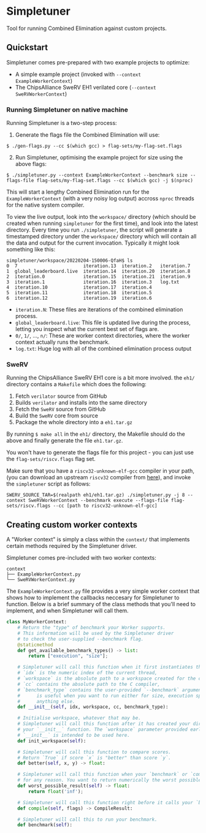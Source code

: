 # Simpletuner
Tool for running Combined Elimination against custom projects.

## Quickstart
Simpletuner comes pre-prepared with two example projects to optimize:

 - A simple example project (invoked with `--context ExampleWorkerContext`)
 - The ChipsAlliance SweRV EH1 verilated core (`--context SweRVWorkerContext`)

### Running Simpletuner on native machine
Running Simpletuner is a two-step process:
1) Generate the flags file the Combined Elimination will use:
```
$ ./gen-flags.py --cc $(which gcc) > flag-sets/my-flag-set.flags
```
2) Run Simpletuner, optimising the example project for size using the above flags:
```
$ ./simpletuner.py --context ExampleWorkerContext --benchmark size --flags-file flag-sets/my-flag-set.flags --cc $(which gcc) -j $(nproc)
```
This will start a lengthy Combined Elimination run for the `ExampleWorkerContext` (with a very noisy log output) accross `nproc` threads for the native system compiler.

To view the live output, look into the `workspace/` directory (which should be created when running `simpletuner` for the first time), and look into the latest directory. Every time you run `./simpletuner`, the script will generate a timestamped directory under the `workspace/` directory which will contain all the data and output for the current invocation.
Typically it might look something like this:
```commandline
simpletuner/workspace/20220204-150006-QfaH$ ls
0  7                        iteration.13  iteration.2   iteration.7
1  global_leaderboard.live  iteration.14  iteration.20  iteration.8
2  iteration.0              iteration.15  iteration.21  iteration.9
3  iteration.1              iteration.16  iteration.3   log.txt
4  iteration.10             iteration.17  iteration.4
5  iteration.11             iteration.18  iteration.5
6  iteration.12             iteration.19  iteration.6
```

 - `iteration.N`: These files are iterations of the combined elimination process.
 - `global_leaderboard.live`: This file is updated live during the process, letting you inspect what the current best set of flags are.
 - `0/`, `1/`, ..., `n/`: These are worker context directories, where the worker context actually runs the benchmark.
 - `log.txt`: Huge log with all of the combined elimination process output
 
### SweRV
Running the ChipsAlliance SweRV EH1 core is a bit more involved. the `eh1/` directory contains a `Makefile` which does the following:
1) Fetch `verilator` source from GitHub
2) Builds `verilator` and installs into the same directory
3) Fetch the `SweRV` source from GitHub
4) Build the `SweRV` core from source
5) Package the whole directory into a `eh1.tar.gz`

By running `$ make all` in the `eh1/` directory, the Makefile should do the above and finally generate the file `eh1.tar.gz`.

You won't have to generate the flags file for this project - you can just use the `flag-sets/riscv.flags` flag set.

Make sure that you have a `riscv32-unknown-elf-gcc` compiler in your path, (you can download an upstream `riscv32` compiler from [here](https://www.embecosm.com/resources/tool-chain-downloads/#riscv-stable)), and invoke the `simpletuner` script as follows:
```commandline
SWERV_SOURCE_TAR=$(realpath eh1/eh1.tar.gz) ./simpletuner.py -j 8 --context SweRVWorkerContext --benchmark execute --flags-file flag-sets/riscv.flags --cc [path to riscv32-unknown-elf-gcc]
```

## Creating custom worker contexts

A "Worker context" is simply a class within the `context/` that implements certain methods required by the Simpletuner driver.

Simpletuner comes pre-included with two worker contexts:
```commandline
context
├── ExampleWorkerContext.py
└── SweRVWorkerContext.py
```

The `ExampleWorkerContext.py` file provides a very simple worker context that shows how to implement the callbacks neccesary for Simpletuner to function. Below is a brief summary of the class methods that you'll need to implement, and when Simpletuner will call them.

```python
class MyWorkerContext:
    # Return the "type" of benchmark your Worker supports.
    # This information will be used by the Simpletuner driver
    # to check the user-supplied --benchmark flag.
    @staticmethod
    def get_available_benchmark_types() -> list:
        return ["execution", "size"];

    # Simpletuner will call this function when it first instantiates the class.
    # `idx` is the numeric index of the current thread,
    # `workspace` is the absolute path to a workspace created for the class,
    # `cc` contains the absolute path to the C compiler,
    # `benchmark_type` contains the user-provided `--benchmark` argument. This
    #      is useful when you want to run either for size, execution speed, or
    #      anything else.
    def __init__(self, idx, workspace, cc, benchmark_type):

    # Initialise workspace, whatever that may be.
    # Simpletuner will call this function after it has created your directory and called
    # your `__init__` function. The `workspace` parameter provided earlier in
    # `__init__` is intended to be used here.
    def init_workspace(self):

    # Simpletuner will call this function to compare scores.
    # Return `True` if score `x` is "better" than score `y`.
    def better(self, x, y) -> float:

    # Simpletuner will call this function when your `benchmark` or `compile` step fails
    # for any reason. You want to return numerically the worst possible score, usually "ininity".
    def worst_possible_result(self) -> float:
        return float('inf');

    # Simpletuner will call this function right before it calls your `benchmark` function.
    def compile(self, flags) -> CompileResult:

    # Simpletuner will call this to run your benchmark.
    def benchmark(self):
```